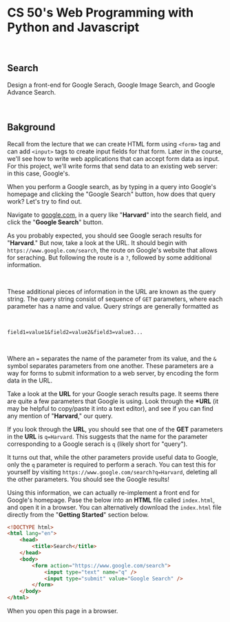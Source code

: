 # CS 50's Web Programming with Python and Javascript

&nbsp;

## Search

Design a front-end for Google Serach, Google Image Search, and Google Advance Search.

&nbsp;

## Bakground

Recall from the lecture that we can create HTML form using `<form>` tag and can add `<input>` tags to create input fields for that form. Later in the course, we'll see how to write web applications that can accept form data as input. For this project, we'll write forms that send data to an existing web server: in this case, Google's.

When you perform a Google search, as by typing in a query into Google's homepage and clicking the "Google Search" button, how does that query work? Let's try to find out.

Navigate to [google.com](https://google.com), in a query like "**Harvard**" into the search field, and click the "**Google Search**" button.

As you probably expected, you should see Google serach results for "**Harvard**." But now, take a look at the URL. It should begin with `https://www.google.com/search`, the route on Google's website that allows for seraching. But following the route is a `?`, followed by some additional information.

&nbsp;

These additional pieces of information in the URL are known as the query string. The query string consist of sequence of `GET` parameters, where each parameter has a name and value. Query strings are generally formatted as

&nbsp;

`field1=value1&field2=value2&field3=value3...`

&nbsp;

Where an `=` separates the name of the parameter from its value, and the `&` symbol separates parameters from one another. These parameters are a way for forms to submit information to a web server, by encoding the form data in the URL.

Take a look at the **URL** for your Google serach results page. It seems there are quite a few parameters that Google is using. Look through the **\*URL** (it may be helpful to copy/paste it into a text editor), and see if you can find any mention of "**Harvard**," our query.

If you look through the **URL**, you should see that one of the **GET** parameters in the **URL** is `q=Harvard`. This suggests that the name for the parameter corresponding to a Google serach is `q` (likely short for "query").

It turns out that, while the other parameters provide useful data to Google, only the `q` parameter is required to perform a serach. You can test this for yourself by visiting `https://www.google.com/search?q=Harvard`, deleting all the other parameters. You should see the Google results!

Using this information, we can actually re-implement a front end for Google's homepage. Pase the below into an **HTML** file called `index.html`, and open it in a browser. You can alternatively download the `index.html` file directly from the "**Getting Started**" section below.

```html
<!DOCTYPE html>
<html lang="en">
    <head>
        <title>Search</title>
    </head>
    <body>
        <form action="https://www.google.com/search">
            <input type="text" name="q" />
            <input type="submit" value="Google Search" />
        </form>
    </body>
</html>
```

When you open this page in a browser.
